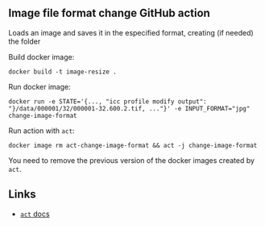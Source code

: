 ## Image file format change GitHub action

Loads an image and saves it in the especified format, creating (if needed) the folder

Build docker image:
```
docker build -t image-resize .
```

Run docker image:
```
docker run -e STATE='{..., "icc profile modify output": "}/data/000001/32/000001-32.600.2.tif, ..."}' -e INPUT_FORMAT="jpg" change-image-format  
```

Run action with `act`:
```
docker image rm act-change-image-format && act -j change-image-format
```
You need to remove the previous version of the docker images created by `act`.

## Links

* [`act` docs](https://github.com/nektos/act)